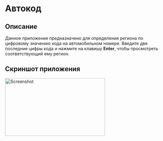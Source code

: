 # Автокод

## Описание

Данное приложение предназначено для определения региона по цифровому значению кода на автомобильном номере. Введите две последние цифры кода и нажмите на клавишу **Enter**, чтобы просмотреть соответствующий ему регион.

## Скриншот приложения

<img width="328" height="189" alt="Screenshot" src="https://github.com/user-attachments/assets/7e963f82-da75-4146-94e1-96ade6a75dc2" />
